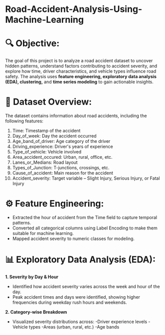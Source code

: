 # Road-Accident-Analysis-Using-Machine-Learning
# 🔍 Objective:
The goal of this project is to analyze a road accident dataset to uncover hidden patterns, understand factors contributing to accident severity, and explore how time, driver characteristics, and vehicle types influence road safety. The analysis uses **feature engineering, exploratory data analysis (EDA), clustering,** and **time series modeling** to gain actionable insights.

# 📁 Dataset Overview:
The dataset contains information about road accidents, including the following features:

1. Time: Timestamp of the accident
2. Day_of_week: Day the accident occurred
3. Age_band_of_driver: Age category of the driver
4. Driving_experience: Driver's years of experience
5. Type_of_vehicle: Vehicle involved
6. Area_accident_occured: Urban, rural, office, etc.
7. Lanes_or_Medians: Road layout
8. Types_of_Junction: T-junctions, crossings, etc.
9. Cause_of_accident: Main reason for the accident
10. Accident_severity: Target variable – Slight Injury, Serious Injury, or Fatal Injury

# ⚙️ Feature Engineering:
- Extracted the hour of accident from the Time field to capture temporal patterns.
- Converted all categorical columns using Label Encoding to make them suitable for machine learning.
- Mapped accident severity to numeric classes for modeling.


# 📊 Exploratory Data Analysis (EDA):

**1. Severity by Day & Hour**
- Identified how accident severity varies across the week and hour of the day.
- Peak accident times and days were identified, showing higher frequencies during weekday rush hours and weekends.

**2. Category-wise Breakdown**

- Visualized severity distributions across:
  -Driver experience levels
  -Vehicle types
  -Areas (urban, rural, etc.)
  -Age bands
















